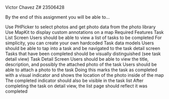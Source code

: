 Victor Chavez
Z# 23506428



By the end of this assignment you will be able to...

Use PHPicker to select photos and get photo data from the photo library
Use MapKit to display custom annotations on a map
Required Features
Task List Screen
Users should be able to view a list of tasks to be completed
For simplicity, you can create your own hardcoded Task data models
Users should be able to tap into a task and be navigated to the task detail screen
Tasks that have been completed should be visually distinguished (see task detail view)
Task Detail Screen
Users should be able to view the title, description, and possibly the attached photo of the task
Users should be able to attach a photo to the task
Doing this marks the task as completed with a visual indicator and shows the location of the photo inside of the map
The completed indicator should also be visible in the task list
After completing the task on detail view, the list page should reflect it was completed

